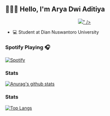 <!--
**Astronaut-Git/Astronaut-Git** is a ✨ _special_ ✨ repository because its `README.md` (this file) appears on your GitHub profile.

Here are some ideas to get you started:

- 🔭 I’m currently working on ...
- 🌱 I’m currently learning ...
- 👯 I’m looking to collaborate on ...
- 🤔 I’m looking for help with ...
- 💬 Ask me about ...
- 📫 How to reach me: ...
- 😄 Pronouns: ...
- ⚡ Fun fact: ...
-->

## 👋👋👋 Hello, I'm Arya Dwi Aditiya

<p align='center'>

  <a href="https://www.instagram.com/aryada26">
    <img src="<img src="https://img.icons8.com/fluent/48/000000/instagram-new.png"/>" />        
  </a>
  
</p>

- 💻 Student at Dian Nuswantoro University

### Spotify Playing 🎧

[![Spotify](https://novatorem.adryinkcartridge.vercel.app/api/spotify)](https://open.spotify.com/user/dc1uq0mslibvvhdiij0wh8w1s)

### Stats

[![Anurag's github stats](https://github-readme-stats.vercel.app/api?username=Astronaut-Git&show_icons=true&theme=radical)](https://github.com/Astronaut-git/github-readme-stats)

### Stats

[![Top Langs](https://github-readme-stats.vercel.app/api/top-langs/?username=Astronaut-Git&layout=compact)](https://github.com/Astronaut-Git/github-readme-stats)

